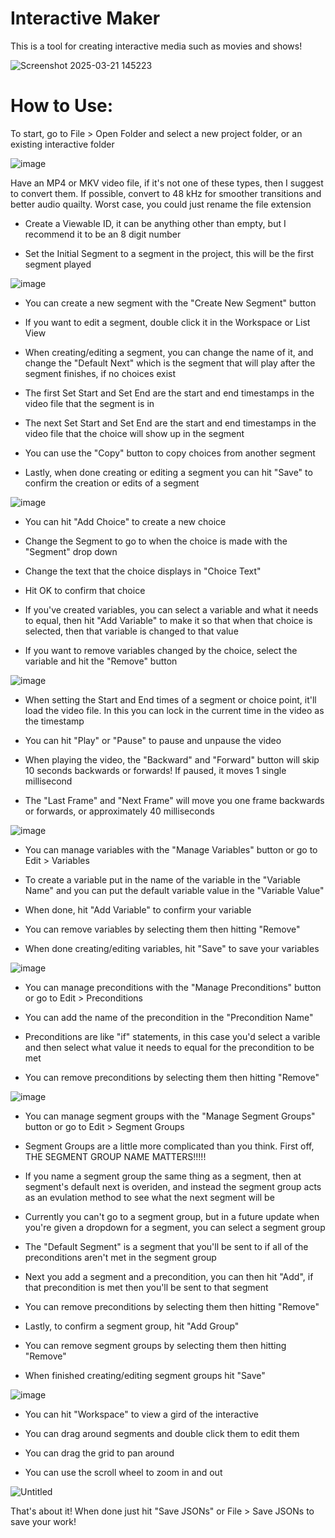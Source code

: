 # Interactive Maker
This is a tool for creating interactive media such as movies and shows!

![Screenshot 2025-03-21 145223](https://github.com/user-attachments/assets/61caca1d-aa8a-4a6d-a284-beca7121ade4)

# How to Use:

To start, go to File > Open Folder and select a new project folder, or an existing interactive folder

![image](https://github.com/user-attachments/assets/46837ab7-0326-4d7c-907a-34a5c81b3dac)

Have an MP4 or MKV video file, if it's not one of these types, then I suggest to convert them. If possible, convert to 48 kHz for smoother transitions and better audio quailty.
Worst case, you could just rename the file extension

* Create a Viewable ID, it can be anything other than empty, but I recommend it to be an 8 digit number

* Set the Initial Segment to a segment in the project, this will be the first segment played

![image](https://github.com/user-attachments/assets/f28be4dc-9bca-437e-bfb5-aedf36868d5c)

* You can create a new segment with the "Create New Segment" button

* If you want to edit a segment, double click it in the Workspace or List View

* When creating/editing a segment, you can change the name of it, and change the "Default Next" which is the segment that will play after the segment finishes, if no choices exist

* The first Set Start and Set End are the start and end timestamps in the video file that the segment is in

* The next Set Start and Set End are the start and end timestamps in the video file that the choice will show up in the segment

* You can use the "Copy" button to copy choices from another segment

* Lastly, when done creating or editing a segment you can hit "Save" to confirm the creation or edits of a segment

![image](https://github.com/user-attachments/assets/3075653d-d6a3-4a40-acec-ad111664bb2b)

* You can hit "Add Choice" to create a new choice

* Change the Segment to go to when the choice is made with the "Segment" drop down

* Change the text that the choice displays in "Choice Text"

* Hit OK to confirm that choice

* If you've created variables, you can select a variable and what it needs to equal, then hit "Add Variable" to make it so that when that choice is selected, then that variable is changed to that value

* If you want to remove variables changed by the choice, select the variable and hit the "Remove" button

![image](https://github.com/user-attachments/assets/fcde52d5-0560-4725-bec9-5ab9a9516f3c)

* When setting the Start and End times of a segment or choice point, it'll load the video file. In this you can lock in the current time in the video as the timestamp

* You can hit "Play" or "Pause" to pause and unpause the video

* When playing the video, the "Backward" and "Forward" button will skip 10 seconds backwards or forwards! If paused, it moves 1 single millisecond

* The "Last Frame" and "Next Frame" will move you one frame backwards or forwards, or approximately 40 milliseconds

![image](https://github.com/user-attachments/assets/d5b8016a-1665-4ad2-8d1f-d8257abdde60)

* You can manage variables with the "Manage Variables" button or go to Edit > Variables

* To create a variable put in the name of the variable in the "Variable Name" and you can put the default variable value in the "Variable Value"

* When done, hit "Add Variable" to confirm your variable

* You can remove variables by selecting them then hitting "Remove"

* When done creating/editing variables, hit "Save" to save your variables

![image](https://github.com/user-attachments/assets/062a65e8-1859-4494-9d67-408bc48836bc)

* You can manage preconditions with the "Manage Preconditions" button or go to Edit > Preconditions

* You can add the name of the precondition in the "Precondition Name"

* Preconditions are like "if" statements, in this case you'd select a varible and then select what value it needs to equal for the precondition to be met

* You can remove preconditions by selecting them then hitting "Remove"

![image](https://github.com/user-attachments/assets/c0fdb362-1f14-45db-8d1f-39fac438c91a)

* You can manage segment groups with the "Manage Segment Groups" button or go to Edit > Segment Groups

* Segment Groups are a little more complicated than you think. First off, THE SEGMENT GROUP NAME MATTERS!!!!!

* If you name a segment group the same thing as a segment, then at segment's default next is overiden, and instead the segment group acts as an evulation method to see what the next segment will be

* Currently you can't go to a segment group, but in a future update when you're given a dropdown for a segment, you can select a segment group

* The "Default Segment" is a segment that you'll be sent to if all of the preconditions aren't met in the segment group

* Next you add a segment and a precondition, you can then hit "Add", if that precondition is met then you'll be sent to that segment

* You can remove preconditions by selecting them then hitting "Remove"

* Lastly, to confirm a segment group, hit "Add Group"

* You can remove segment groups by selecting them then hitting "Remove"

* When finished creating/editing segment groups hit "Save"

![image](https://github.com/user-attachments/assets/903a78f4-e382-43d1-9743-0146cd9f2964)

* You can hit "Workspace" to view a gird of the interactive

* You can drag around segments and double click them to edit them

* You can drag the grid to pan around

* You can use the scroll wheel to zoom in and out

![Untitled](https://github.com/user-attachments/assets/95afa074-c0b8-428b-b250-ba27c57182ae)

That's about it! When done just hit "Save JSONs" or File > Save JSONs to save your work!
